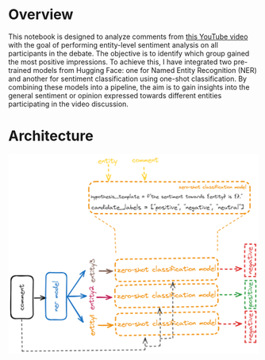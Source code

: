 Overview
========

This notebook is designed to analyze comments from [this YouTube video](https://www.youtube.com/watch?v=VzjoHtYN05k&t=3027s) with the goal of performing entity-level sentiment analysis on all participants in the debate. The objective is to identify which group gained the most positive impressions. To achieve this, I have integrated two pre-trained models from Hugging Face: one for Named Entity Recognition (NER) and another for sentiment classification using one-shot classification. By combining these models into a pipeline, the aim is to gain insights into the general sentiment or opinion expressed towards different entities participating in the video discussion.

Architecture
========

 <p align="center">
  <img src="images/architecture.png" alt="Ports">
  </p>


